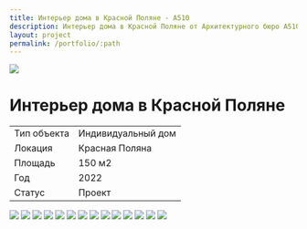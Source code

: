 ```yaml
---
title: Интерьер дома в Красной Поляне - А510
description: Интерьер дома в Красной Поляне от Архитектурного бюро А510.
layout: project
permalink: /portfolio/:path
---
```


<div id="banner">
    <img src="/images/dom-v-krasnoy-polyane/banner.jpg">
    <h1>Интерьер дома в Красной Поляне</h1>
</div>
<main id="main">
    <div id="project-wrapper">
        <div class="table-wrapper">
            <table>
                <tbody>
                    <tr>
                        <td>Тип объекта</td>
                        <td>Индивидуальный дом</td>
                    </tr>
                    <tr>
                        <td>Локация</td>
                        <td>Красная Поляна</td>
                    </tr>
                    <tr>
                        <td>Площадь</td>
                        <td>150 м2</td>
                    </tr>
                    <tr>
                        <td>Год</td>
                        <td>2022</td>
                    </tr>
                    <tr>
                        <td>Статус</td>
                        <td>Проект</td>
                    </tr>
                </tbody>
            </table>
        </div>
    </div>
    <div id="project-photo">
        <img class="image fit medium" src="/images/dom-v-krasnoy-polyane/01.jpg">
        <img class="image fit medium" src="/images/dom-v-krasnoy-polyane/02.jpg">
        <img class="image fit big" src="/images/dom-v-krasnoy-polyane/03.jpg">
        <img class="image fit medium" src="/images/dom-v-krasnoy-polyane/04.jpg">
        <img class="image fit medium" src="/images/dom-v-krasnoy-polyane/05.jpg">
        <img class="image fit medium" src="/images/dom-v-krasnoy-polyane/06.jpg">
        <img class="image fit medium" src="/images/dom-v-krasnoy-polyane/07.jpg">
        <img class="image fit big" src="/images/dom-v-krasnoy-polyane/08.jpg">
        <img class="image fit medium" src="/images/dom-v-krasnoy-polyane/09.jpg">
        <img class="image fit medium" src="/images/dom-v-krasnoy-polyane/10.jpg">
        <img class="image fit big" src="/images/dom-v-krasnoy-polyane/11.jpg">
        <img class="image fit small" src="/images/dom-v-krasnoy-polyane/12.jpg">
        <img class="image fit small" src="/images/dom-v-krasnoy-polyane/13.jpg">
        <img class="image fit small" src="/images/dom-v-krasnoy-polyane/14.jpg">
    </div>
</main>